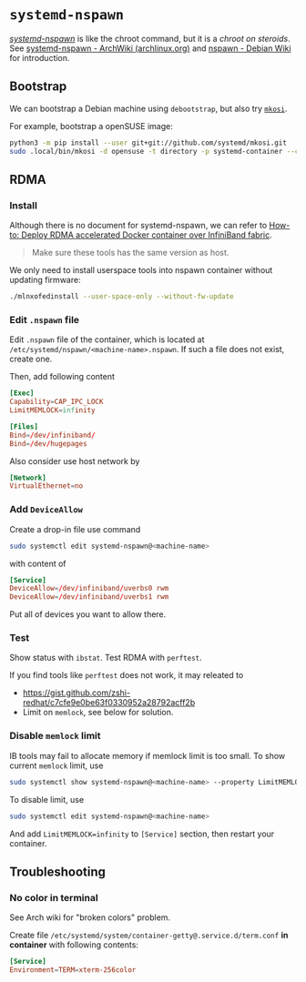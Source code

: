 # `systemd-nspawn`

[_systemd-nspawn_](https://www.freedesktop.org/software/systemd/man/systemd-nspawn.html) is like the chroot command, but it is a _chroot on steroids_. See [systemd-nspawn - ArchWiki (archlinux.org)](https://wiki.archlinux.org/title/systemd-nspawn) and [nspawn - Debian Wiki](https://wiki.debian.org/nspawn) for introduction.

## Bootstrap

We can bootstrap a Debian machine using `debootstrap`, but also try [`mkosi`](https://github.com/systemd/mkosi).

For example, bootstrap a openSUSE image:

```bash
python3 -m pip install --user git+git://github.com/systemd/mkosi.git
sudo .local/bin/mkosi -d opensuse -t directory -p systemd-container --checksum --password password -o /var/lib/machines/opensuse-test
```

## RDMA

### Install

Although there is no document for systemd-nspawn, we can refer to [How-to: Deploy RDMA accelerated Docker container over InfiniBand fabric](https://docs.mellanox.com/pages/releaseview.action?pageId=15049785).

> Make sure these tools has the same version as host.

We only need to install userspace tools into nspawn container without updating firmware:

```bash
./mlnxofedinstall --user-space-only --without-fw-update
```

### Edit `.nspawn` file

Edit `.nspawn` file of the container, which is located at `/etc/systemd/nspawn/<machine-name>.nspawn`.
If such a file does not exist, create one.

Then, add following content

```conf
[Exec]
Capability=CAP_IPC_LOCK
LimitMEMLOCK=infinity

[Files]
Bind=/dev/infiniband/
Bind=/dev/hugepages
```

Also consider use host network by

```conf
[Network]
VirtualEthernet=no
```

### Add `DeviceAllow`

Create a drop-in file use command

```bash
sudo systemctl edit systemd-nspawn@<machine-name>
```

with content of

```conf
[Service]
DeviceAllow=/dev/infiniband/uverbs0 rwm
DeviceAllow=/dev/infiniband/uverbs1 rwm
```

Put all of devices you want to allow there.

### Test

Show status with `ibstat`. Test RDMA with `perftest`.

If you find tools like `perftest` does not work, it may releated to
- https://gist.github.com/zshi-redhat/c7cfe9e0be63f0330952a28792acff2b
- Limit on `memlock`, see below for solution.

### Disable `memlock` limit

IB tools may fail to allocate memory if memlock limit is too small.
To show current `memlock` limit, use

```bash
sudo systemctl show systemd-nspawn@<machine-name> --property LimitMEMLOCK
```

To disable limit, use

```bash
sudo systemctl edit systemd-nspawn@<machine-name>
```

And add `LimitMEMLOCK=infinity` to `[Service]` section, then restart your container.

## Troubleshooting

### No color in terminal

See Arch wiki for "broken colors" problem.

Create file `/etc/systemd/system/container-getty@.service.d/term.conf` **in container** with following contents:

```conf
[Service]
Environment=TERM=xterm-256color
```
